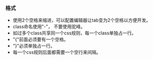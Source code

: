 ### 格式

* 使用2个空格来缩进，可以配置编辑器让tab变为2个空格以方便开发。
* class命名使用"-"， 不要使用驼峰。
* 如过多个class共享同一个css规则，每一个class单独占一行。
* "{"前面必须要有一个空格。
* "}"必须单独占一行。
* 每一个css规则后面都需要一个空行来间隔。


